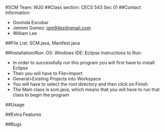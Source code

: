 #SCM Team: WJG
##Class section: CECS 543 Sec 01
##Contact Information: 
- Govinda Escobar
- Jeimmi Gomez: jgm94ez@gmail.com
- William Lee

##File List:
SCM.java, Manifest.java

##Installation/Run: 
  OS: Windows
  IDE: Eclipse
  Instructions to Run:

  * In order to successfully run this program you will first have to install Eclipse
  * Then you will have to File>Import
  * General>Existing Projects into Workspace
  * You will have to select the root directory and then click on Finish
  * The Main class is scm.java, which means that you will have to run that class to begin the program

  ##Usage

  ##Extra Features
  
  ##Bugs

